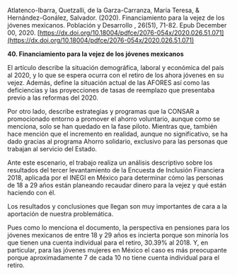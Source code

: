 Atlatenco-Ibarra, Quetzalli, de la Garza-Carranza, María Teresa, & Hernández-Gonález, Salvador. (2020). Financiamiento para la vejez de los jóvenes mexicanos. Población y Desarrollo , 26(51), 71-82. Epub December 00, 2020. [https://dx.doi.org/10.18004/pdfce/2076-054x/2020.026.51.071](https://dx.doi.org/10.18004/pdfce/2076-054x/2020.026.51.071)

**40. Financiamiento para la vejez de los jóvenes mexicanos**

El artículo describe la situación demográfica, laboral y económica del país al 2020, y lo que se espera ocurra con el retiro de los ahora jóvenes en su vejez. Además, define la situación actual de las AFORES así como las deficiencias y las proyecciones de tasas de reemplazo que presentaba previo a las reformas del 2020.

Por otro lado, describe estrategias y programas que la CONSAR a promocionado entorno a promover el ahorro voluntario, aunque como se menciona, solo se han quedado en la fase piloto. Mientras que, también hace mención que el incremento en realidad, aunque no significativo, se ha dado gracias al programa Ahorro solidario, exclusivo para las personas que trabajan al servicio del Estado.

Ante este escenario, el trabajo realiza un análisis descriptivo sobre los resultados del tercer levantamiento de la Encuesta de Inclusión Financiera 2018, aplicada por el INEGI en México para determinar cómo las personas de 18 a 29 años están planeando recaudar dinero para la vejez y qué están haciendo con él.

Los resultados y conclusiones que llegan son muy importantes de cara a la aportación de nuestra problemática.

Pues como lo menciona el documento, la perspectiva en pensiones para los jóvenes mexicanos de entre 18 y 29 años es incierta porque son minoría los que tienen una cuenta individual para el retiro, 30.39% al 2018. Y, en particular, para las jóvenes mujeres en México el caso es más preocupante porque aproximadamente 7 de cada 10 no tiene cuenta individual para el retiro.

